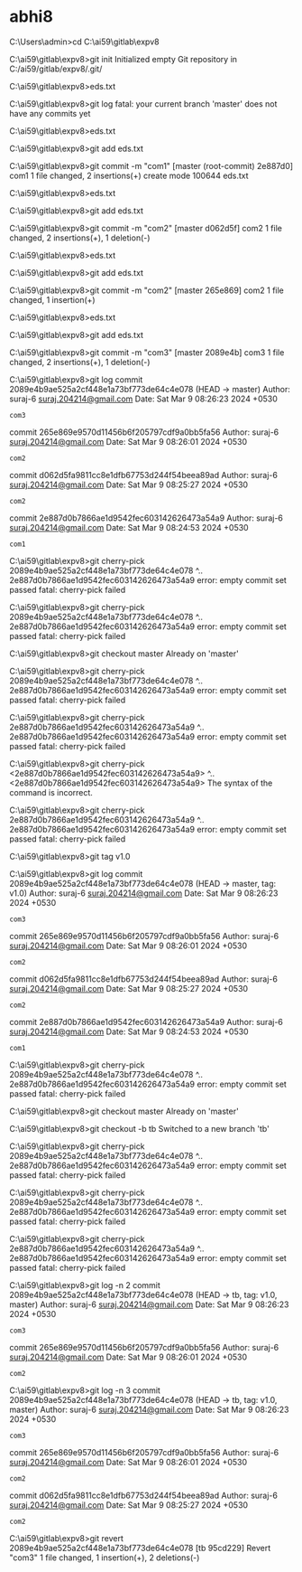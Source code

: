 # abhi8
C:\Users\admin>cd C:\ai59\gitlab\expv8

C:\ai59\gitlab\expv8>git init
Initialized empty Git repository in C:/ai59/gitlab/expv8/.git/

C:\ai59\gitlab\expv8>eds.txt

C:\ai59\gitlab\expv8>git log
fatal: your current branch 'master' does not have any commits yet

C:\ai59\gitlab\expv8>eds.txt

C:\ai59\gitlab\expv8>git add eds.txt

C:\ai59\gitlab\expv8>git commit -m "com1"
[master (root-commit) 2e887d0] com1
 1 file changed, 2 insertions(+)
 create mode 100644 eds.txt

C:\ai59\gitlab\expv8>eds.txt

C:\ai59\gitlab\expv8>git add eds.txt

C:\ai59\gitlab\expv8>git commit -m "com2"
[master d062d5f] com2
 1 file changed, 2 insertions(+), 1 deletion(-)

C:\ai59\gitlab\expv8>eds.txt

C:\ai59\gitlab\expv8>git add eds.txt

C:\ai59\gitlab\expv8>git commit -m "com2"
[master 265e869] com2
 1 file changed, 1 insertion(+)

C:\ai59\gitlab\expv8>eds.txt

C:\ai59\gitlab\expv8>git add eds.txt

C:\ai59\gitlab\expv8>git commit -m "com3"
[master 2089e4b] com3
 1 file changed, 2 insertions(+), 1 deletion(-)

C:\ai59\gitlab\expv8>git log
commit 2089e4b9ae525a2cf448e1a73bf773de64c4e078 (HEAD -> master)
Author: suraj-6 <suraj.204214@gmail.com>
Date:   Sat Mar 9 08:26:23 2024 +0530

    com3

commit 265e869e9570d11456b6f205797cdf9a0bb5fa56
Author: suraj-6 <suraj.204214@gmail.com>
Date:   Sat Mar 9 08:26:01 2024 +0530

    com2

commit d062d5fa9811cc8e1dfb67753d244f54beea89ad
Author: suraj-6 <suraj.204214@gmail.com>
Date:   Sat Mar 9 08:25:27 2024 +0530

    com2

commit 2e887d0b7866ae1d9542fec603142626473a54a9
Author: suraj-6 <suraj.204214@gmail.com>
Date:   Sat Mar 9 08:24:53 2024 +0530

    com1

C:\ai59\gitlab\expv8>git cherry-pick  2089e4b9ae525a2cf448e1a73bf773de64c4e078 ^.. 2e887d0b7866ae1d9542fec603142626473a54a9
error: empty commit set passed
fatal: cherry-pick failed

C:\ai59\gitlab\expv8>git cherry-pick 2089e4b9ae525a2cf448e1a73bf773de64c4e078 ^.. 2e887d0b7866ae1d9542fec603142626473a54a9
error: empty commit set passed
fatal: cherry-pick failed

C:\ai59\gitlab\expv8>git checkout master
Already on 'master'

C:\ai59\gitlab\expv8>git cherry-pick 2089e4b9ae525a2cf448e1a73bf773de64c4e078 ^.. 2e887d0b7866ae1d9542fec603142626473a54a9
error: empty commit set passed
fatal: cherry-pick failed

C:\ai59\gitlab\expv8>git cherry-pick 2e887d0b7866ae1d9542fec603142626473a54a9 ^.. 2e887d0b7866ae1d9542fec603142626473a54a9
error: empty commit set passed
fatal: cherry-pick failed

C:\ai59\gitlab\expv8>git cherry-pick <2e887d0b7866ae1d9542fec603142626473a54a9> ^.. <2e887d0b7866ae1d9542fec603142626473a54a9>
The syntax of the command is incorrect.

C:\ai59\gitlab\expv8>git cherry-pick 2e887d0b7866ae1d9542fec603142626473a54a9 ^.. 2e887d0b7866ae1d9542fec603142626473a54a9
error: empty commit set passed
fatal: cherry-pick failed

C:\ai59\gitlab\expv8>git tag v1.0

C:\ai59\gitlab\expv8>git log
commit 2089e4b9ae525a2cf448e1a73bf773de64c4e078 (HEAD -> master, tag: v1.0)
Author: suraj-6 <suraj.204214@gmail.com>
Date:   Sat Mar 9 08:26:23 2024 +0530

    com3

commit 265e869e9570d11456b6f205797cdf9a0bb5fa56
Author: suraj-6 <suraj.204214@gmail.com>
Date:   Sat Mar 9 08:26:01 2024 +0530

    com2

commit d062d5fa9811cc8e1dfb67753d244f54beea89ad
Author: suraj-6 <suraj.204214@gmail.com>
Date:   Sat Mar 9 08:25:27 2024 +0530

    com2

commit 2e887d0b7866ae1d9542fec603142626473a54a9
Author: suraj-6 <suraj.204214@gmail.com>
Date:   Sat Mar 9 08:24:53 2024 +0530

    com1

C:\ai59\gitlab\expv8>git cherry-pick  2089e4b9ae525a2cf448e1a73bf773de64c4e078 ^.. 2e887d0b7866ae1d9542fec603142626473a54a9
error: empty commit set passed
fatal: cherry-pick failed

C:\ai59\gitlab\expv8>git checkout master
Already on 'master'

C:\ai59\gitlab\expv8>git checkout -b tb
Switched to a new branch 'tb'

C:\ai59\gitlab\expv8>git cherry-pick  2089e4b9ae525a2cf448e1a73bf773de64c4e078 ^.. 2e887d0b7866ae1d9542fec603142626473a54a9
error: empty commit set passed
fatal: cherry-pick failed

C:\ai59\gitlab\expv8>git cherry-pick 2089e4b9ae525a2cf448e1a73bf773de64c4e078 ^.. 2e887d0b7866ae1d9542fec603142626473a54a9
error: empty commit set passed
fatal: cherry-pick failed

C:\ai59\gitlab\expv8>git cherry-pick 2e887d0b7866ae1d9542fec603142626473a54a9 ^.. 2e887d0b7866ae1d9542fec603142626473a54a9
error: empty commit set passed
fatal: cherry-pick failed

C:\ai59\gitlab\expv8>git log -n 2
commit 2089e4b9ae525a2cf448e1a73bf773de64c4e078 (HEAD -> tb, tag: v1.0, master)
Author: suraj-6 <suraj.204214@gmail.com>
Date:   Sat Mar 9 08:26:23 2024 +0530

    com3

commit 265e869e9570d11456b6f205797cdf9a0bb5fa56
Author: suraj-6 <suraj.204214@gmail.com>
Date:   Sat Mar 9 08:26:01 2024 +0530

    com2

C:\ai59\gitlab\expv8>git log -n 3
commit 2089e4b9ae525a2cf448e1a73bf773de64c4e078 (HEAD -> tb, tag: v1.0, master)
Author: suraj-6 <suraj.204214@gmail.com>
Date:   Sat Mar 9 08:26:23 2024 +0530

    com3

commit 265e869e9570d11456b6f205797cdf9a0bb5fa56
Author: suraj-6 <suraj.204214@gmail.com>
Date:   Sat Mar 9 08:26:01 2024 +0530

    com2

commit d062d5fa9811cc8e1dfb67753d244f54beea89ad
Author: suraj-6 <suraj.204214@gmail.com>
Date:   Sat Mar 9 08:25:27 2024 +0530

    com2

C:\ai59\gitlab\expv8>git revert  2089e4b9ae525a2cf448e1a73bf773de64c4e078
[tb 95cd229] Revert "com3"
 1 file changed, 1 insertion(+), 2 deletions(-)
